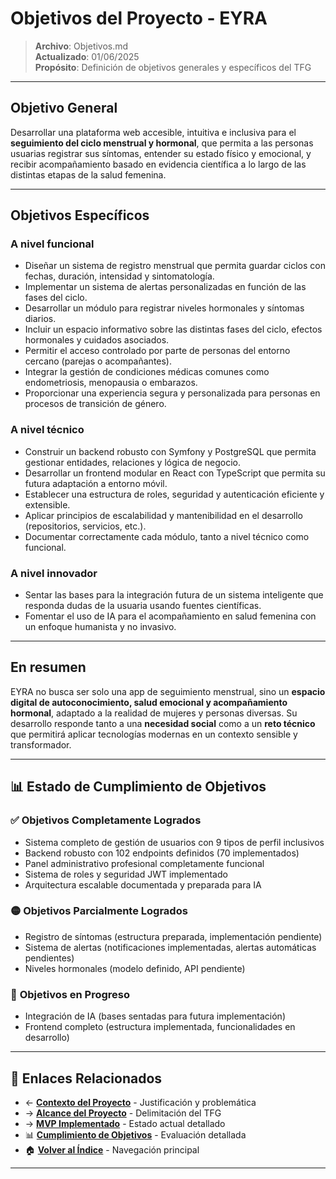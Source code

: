 # Objetivos del Proyecto - EYRA

> **Archivo**: Objetivos.md  
> **Actualizado**: 01/06/2025  
> **Propósito**: Definición de objetivos generales y específicos del TFG  

---

## Objetivo General

Desarrollar una plataforma web accesible, intuitiva e inclusiva para el **seguimiento del ciclo menstrual y hormonal**, que permita a las personas usuarias registrar sus síntomas, entender su estado físico y emocional, y recibir acompañamiento basado en evidencia científica a lo largo de las distintas etapas de la salud femenina.

---

## Objetivos Específicos

###  A nivel funcional

- Diseñar un sistema de registro menstrual que permita guardar ciclos con fechas, duración, intensidad y sintomatología.
- Implementar un sistema de alertas personalizadas en función de las fases del ciclo.
- Desarrollar un módulo para registrar niveles hormonales y síntomas diarios.
- Incluir un espacio informativo sobre las distintas fases del ciclo, efectos hormonales y cuidados asociados.
- Permitir el acceso controlado por parte de personas del entorno cercano (parejas o acompañantes).
- Integrar la gestión de condiciones médicas comunes como endometriosis, menopausia o embarazos.
- Proporcionar una experiencia segura y personalizada para personas en procesos de transición de género.

###  A nivel técnico

- Construir un backend robusto con Symfony y PostgreSQL que permita gestionar entidades, relaciones y lógica de negocio.
- Desarrollar un frontend modular en React con TypeScript que permita su futura adaptación a entorno móvil.
- Establecer una estructura de roles, seguridad y autenticación eficiente y extensible.
- Aplicar principios de escalabilidad y mantenibilidad en el desarrollo (repositorios, servicios, etc.).
- Documentar correctamente cada módulo, tanto a nivel técnico como funcional.

###  A nivel innovador

- Sentar las bases para la integración futura de un sistema inteligente que responda dudas de la usuaria usando fuentes científicas.
- Fomentar el uso de IA para el acompañamiento en salud femenina con un enfoque humanista y no invasivo.

---

## En resumen

EYRA no busca ser solo una app de seguimiento menstrual, sino un **espacio digital de autoconocimiento, salud emocional y acompañamiento hormonal**, adaptado a la realidad de mujeres y personas diversas. Su desarrollo responde tanto a una **necesidad social** como a un **reto técnico** que permitirá aplicar tecnologías modernas en un contexto sensible y transformador.

---

## 📊 Estado de Cumplimiento de Objetivos

### ✅ **Objetivos Completamente Logrados**
- Sistema completo de gestión de usuarios con 9 tipos de perfil inclusivos
- Backend robusto con 102 endpoints definidos (70 implementados)
- Panel administrativo profesional completamente funcional
- Sistema de roles y seguridad JWT implementado
- Arquitectura escalable documentada y preparada para IA

### 🟡 **Objetivos Parcialmente Logrados**
- Registro de síntomas (estructura preparada, implementación pendiente)
- Sistema de alertas (notificaciones implementadas, alertas automáticas pendientes)
- Niveles hormonales (modelo definido, API pendiente)

### 🔄 **Objetivos en Progreso**
- Integración de IA (bases sentadas para futura implementación)
- Frontend completo (estructura implementada, funcionalidades en desarrollo)

---

## 🔗 Enlaces Relacionados

- ← **[Contexto del Proyecto](./Contexto.md)** - Justificación y problemática
- → **[Alcance del Proyecto](./Alcance.md)** - Delimitación del TFG
- → **[MVP Implementado](./MVP.md)** - Estado actual detallado
- 📊 **[Cumplimiento de Objetivos](../05_Resultados/Cumplimiento_Objetivos.md)** - Evaluación detallada
- 🏠 **[Volver al Índice](../00_Indice/README.md)** - Navegación principal

---


